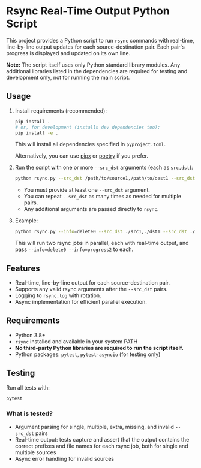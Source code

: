 # Rsync Real-Time Output Python Script

This project provides a Python script to run `rsync` commands with real-time, line-by-line output updates for each source-destination pair. Each pair's progress is displayed and updated on its own line.

**Note:** The script itself uses only Python standard library modules. Any additional libraries listed in the dependencies are required for testing and development only, not for running the main script.

## Usage

1. Install requirements (recommended):

   ```bash
   pip install .
   # or, for development (installs dev dependencies too):
   pip install -e .
   ```

   This will install all dependencies specified in `pyproject.toml`.

   Alternatively, you can use [pipx](https://pypa.github.io/pipx/) or [poetry](https://python-poetry.org/) if you prefer.

2. Run the script with one or more `--src_dst` arguments (each as `src,dst`):

   ```bash
   python rsync.py --src_dst /path/to/source1,/path/to/dest1 --src_dst /path/to/source2,/path/to/dest2 [other rsync args]
   ```

   - You must provide at least one `--src_dst` argument.
   - You can repeat `--src_dst` as many times as needed for multiple pairs.
   - Any additional arguments are passed directly to `rsync`.

3. Example:

   ```bash
   python rsync.py --info=delete0 --src_dst ./src1,./dst1 --src_dst ./src2,./dst2 --info=progress2
   ```

   This will run two rsync jobs in parallel, each with real-time output, and pass `--info=delete0 --info=progress2` to each.

## Features

- Real-time, line-by-line output for each source-destination pair.
- Supports any valid rsync arguments after the `--src_dst` pairs.
- Logging to `rsync.log` with rotation.
- Async implementation for efficient parallel execution.

## Requirements

- Python 3.8+
- `rsync` installed and available in your system PATH
- **No third-party Python libraries are required to run the script itself.**
- Python packages: `pytest`, `pytest-asyncio` (for testing only)

## Testing

Run all tests with:

```bash
pytest
```

### What is tested?

- Argument parsing for single, multiple, extra, missing, and invalid `--src_dst` pairs
- Real-time output: tests capture and assert that the output contains the correct prefixes and file names for each rsync job, both for single and multiple sources
- Async error handling for invalid sources
